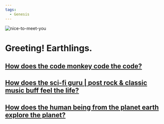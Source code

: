 ```yaml
---
tags:
  - Genesis
---
```


![nice-to-meet-you](https://nanonova-imgbed.oss-cn-chengdu.aliyuncs.com/2020/05/04/img4747.jpeg)

# Greeting! Earthlings.

## [How does the code monkey code the code?](/code)

## [How does the sci-fi guru | post rock & classic music buff feel the life?](/life)

## [How does the human being from the planet earth explore the planet?](/world)
